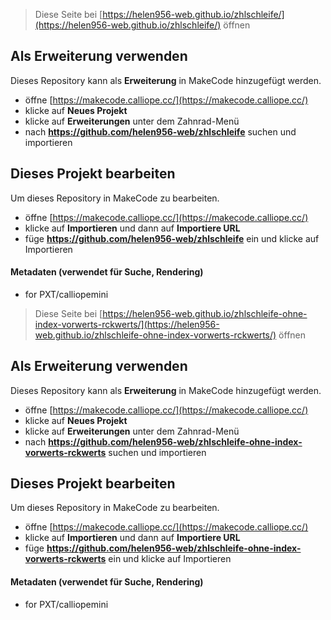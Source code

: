 
> Diese Seite bei [https://helen956-web.github.io/zhlschleife/](https://helen956-web.github.io/zhlschleife/) öffnen

## Als Erweiterung verwenden

Dieses Repository kann als **Erweiterung** in MakeCode hinzugefügt werden.

* öffne [https://makecode.calliope.cc/](https://makecode.calliope.cc/)
* klicke auf **Neues Projekt**
* klicke auf **Erweiterungen** unter dem Zahnrad-Menü
* nach **https://github.com/helen956-web/zhlschleife** suchen und importieren

## Dieses Projekt bearbeiten

Um dieses Repository in MakeCode zu bearbeiten.

* öffne [https://makecode.calliope.cc/](https://makecode.calliope.cc/)
* klicke auf **Importieren** und dann auf **Importiere URL**
* füge **https://github.com/helen956-web/zhlschleife** ein und klicke auf Importieren

#### Metadaten (verwendet für Suche, Rendering)

* for PXT/calliopemini
<script src="https://makecode.com/gh-pages-embed.js"></script><script>makeCodeRender("{{ site.makecode.home_url }}", "{{ site.github.owner_name }}/{{ site.github.repository_name }}");</script>



> Diese Seite bei [https://helen956-web.github.io/zhlschleife-ohne-index-vorwerts-rckwerts/](https://helen956-web.github.io/zhlschleife-ohne-index-vorwerts-rckwerts/) öffnen

## Als Erweiterung verwenden

Dieses Repository kann als **Erweiterung** in MakeCode hinzugefügt werden.

* öffne [https://makecode.calliope.cc/](https://makecode.calliope.cc/)
* klicke auf **Neues Projekt**
* klicke auf **Erweiterungen** unter dem Zahnrad-Menü
* nach **https://github.com/helen956-web/zhlschleife-ohne-index-vorwerts-rckwerts** suchen und importieren

## Dieses Projekt bearbeiten

Um dieses Repository in MakeCode zu bearbeiten.

* öffne [https://makecode.calliope.cc/](https://makecode.calliope.cc/)
* klicke auf **Importieren** und dann auf **Importiere URL**
* füge **https://github.com/helen956-web/zhlschleife-ohne-index-vorwerts-rckwerts** ein und klicke auf Importieren

#### Metadaten (verwendet für Suche, Rendering)

* for PXT/calliopemini
<script src="https://makecode.com/gh-pages-embed.js"></script><script>makeCodeRender("{{ site.makecode.home_url }}", "{{ site.github.owner_name }}/{{ site.github.repository_name }}");</script>
